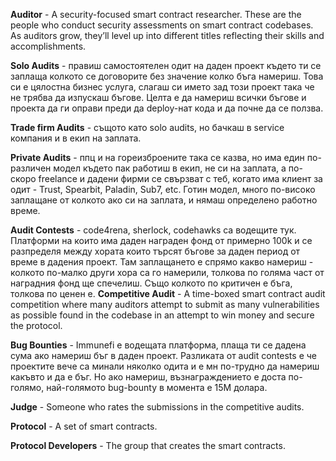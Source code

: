 **Auditor** - A security-focused smart contract researcher. These are the people who conduct security assessments on smart contract codebases. As auditors grow, they’ll level up into different titles reflecting their skills and accomplishments.

**Solo Audits** - правиш самостоятелен одит на даден проект където ти се заплаща колкото се договорите без значение колко бъга намериш. Това си е цялостна бизнес услуга, слагаш си името зад този проект така че не трябва да изпускаш бъгове. Целта е да намериш всички бъгове и проекта да ги оправи преди да deploy-нат кода и да почне да се ползва. 

**Trade firm Audits** - същото като solo audits, но бачкаш в service компания и в екип на заплата. 

**Private Audits** - ппц и на гореизброените така се казва, но има един по-различен модел където пак работиш в екип, не си на заплата, а по-скоро freelance и дадени фирми се свързват с теб, когато има клиент за одит - Trust, Spearbit, Paladin, Sub7, etc. Готин модел, много по-високо заплащане от колкото ако си на заплата, и нямаш определено работно време. 

**Audit Contests** - code4rena, sherlock, codehawks са водещите тук. Платформи на които има даден награден фонд от примерно 100k и се разпределя между хората които търсят бъгове за даден период от време в дадения проект. Там заплащането е спрямо какво намериш - колкото по-малко други хора са го намерили, толкова по голяма част от наградния фонд ще спечелиш. Също колкото по критичен е бъга, толкова по ценен е. 
**Competitive Audit** - A time-boxed smart contract audit competition where many auditors attempt to submit as many vulnerabilities as possible found in the codebase in an attempt to win money and secure the protocol.

**Bug Bounties** - Immunefi е водещата платформа, плаща ти се дадена сума ако намериш бъг в даден проект. Разликата от audit contests е че проектите вече са минали няколко одита и е мн по-трудно да намериш какъвто и да е бъг. Но ако намериш, възнаграждението е доста по-голямо, най-голямото bug-bounty в момента е 15М долара.

**Judge** - Someone who rates the submissions in the competitive audits.

**Protocol** - A set of smart contracts.

**Protocol Developers** - The group that creates the smart contracts.